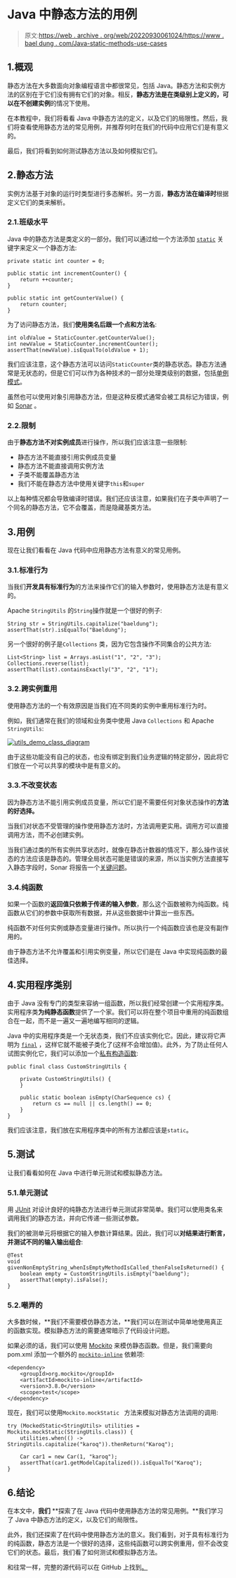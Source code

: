 # Java 中静态方法的用例

> 原文:[https://web . archive . org/web/20220930061024/https://www . bael dung . com/Java-static-methods-use-cases](https://web.archive.org/web/20220930061024/https://www.baeldung.com/java-static-methods-use-cases)

## 1.概观

静态方法在大多数面向对象编程语言中都很常见，包括 Java。静态方法和实例方法的区别在于它们没有拥有它们的对象。相反，**静态方法是在类级别上定义的，可以在不创建实例**的情况下使用。

在本教程中，我们将看看 Java 中静态方法的定义，以及它们的局限性。然后，我们将查看使用静态方法的常见用例，并推荐何时在我们的代码中应用它们是有意义的。

最后，我们将看到如何测试静态方法以及如何模拟它们。

## 2.静态方法

实例方法基于对象的运行时类型进行多态解析。另一方面，**静态方法在编译时**根据定义它们的类来解析。

### 2.1.班级水平

Java 中的静态方法是类定义的一部分。我们可以通过给一个方法添加 [`static`](/web/20220810182131/https://www.baeldung.com/java-static) 关键字来定义一个静态方法:

```
private static int counter = 0;

public static int incrementCounter() {
    return ++counter;
}

public static int getCounterValue() {
    return counter;
}
```

为了访问静态方法，我们**使用类名后跟一个点和方法名**:

```
int oldValue = StaticCounter.getCounterValue();
int newValue = StaticCounter.incrementCounter();
assertThat(newValue).isEqualTo(oldValue + 1);
```

我们应该注意，这个静态方法可以访问`StaticCounter`类的静态状态。静态方法通常是无状态的，但是它们可以作为各种技术的一部分处理类级别的数据，包括[单例模式](/web/20220810182131/https://www.baeldung.com/java-singleton)。

虽然也可以使用对象引用静态方法，但是这种反模式通常会被工具标记为错误，例如 [Sonar](https://web.archive.org/web/20220810182131/https://rules.sonarsource.com/java/RSPEC-2209) 。

### 2.2.限制

由于**静态方法不对实例成员**进行操作，所以我们应该注意一些限制:

*   静态方法不能直接引用实例成员变量
*   静态方法不能直接调用实例方法
*   子类不能覆盖静态方法
*   我们不能在静态方法中使用关键字`this`和`super`

以上每种情况都会导致编译时错误。我们还应该注意，如果我们在子类中声明了一个同名的静态方法，它不会覆盖，而是隐藏基类方法。

## 3.用例

现在让我们看看在 Java 代码中应用静态方法有意义的常见用例。

### 3.1.标准行为

当我们**开发具有标准行为**的方法来操作它们的输入参数时，使用静态方法是有意义的。

Apache `StringUtils` 的`String`操作就是一个很好的例子:

```
String str = StringUtils.capitalize("baeldung");
assertThat(str).isEqualTo("Baeldung"); 
```

另一个很好的例子是`Collections` 类，因为它包含操作不同集合的公共方法:

```
List<String> list = Arrays.asList("1", "2", "3");
Collections.reverse(list);
assertThat(list).containsExactly("3", "2", "1");
```

### 3.2.跨实例重用

使用静态方法的一个有效原因是当我们在不同类的实例中重用标准行为时。

例如，我们通常在我们的领域和业务类中使用 Java `Collections` 和 Apache `StringUtils`:

[![utils_demo_class_diagram](../Images/10ac22d3d78d3e2fba303153da258ba3.png)](/web/20220810182131/https://www.baeldung.com/wp-content/uploads/2022/07/utils_demo2.png)

由于这些功能没有自己的状态，也没有绑定到我们业务逻辑的特定部分，因此将它们放在一个可以共享的模块中是有意义的。

### 3.3.不改变状态

因为静态方法不能引用实例成员变量，所以它们是不需要任何对象状态操作的**方法的好选择。**

当我们对状态不受管理的操作使用静态方法时，方法调用更实用。调用方可以直接调用方法，而不必创建实例。

当我们通过类的所有实例共享状态时，就像在静态计数器的情况下，那么操作该状态的方法应该是静态的。管理全局状态可能是错误的来源，所以当实例方法直接写入静态字段时，Sonar 将报告一个[关键问题](https://web.archive.org/web/20220810182131/https://rules.sonarsource.com/java/RSPEC-2696)。

### 3.4.纯函数

如果一个函数的**返回值只依赖于传递的输入参数**，那么这个函数被称为纯函数。纯函数从它们的参数中获取所有数据，并从这些数据中计算出一些东西。

纯函数不对任何实例或静态变量进行操作。所以执行一个纯函数应该也是没有副作用的。

由于静态方法不允许覆盖和引用实例变量，所以它们是在 Java 中实现纯函数的最佳选择。

## 4.实用程序类别

由于 Java 没有专门的类型来容纳一组函数，所以我们经常创建一个实用程序类。实用程序类**为纯静态函数**提供了一个家。我们可以将在整个项目中重用的纯函数组合在一起，而不是一遍又一遍地编写相同的逻辑。

Java 中的实用程序类是一个无状态类，我们不应该实例化它。因此，建议将它声明为 [`final`](/web/20220810182131/https://www.baeldung.com/java-final) ，这样它就不能被子类化了(这样不会增加值)。此外，为了防止任何人试图实例化它，我们可以添加一个[私有构造函数](/web/20220810182131/https://www.baeldung.com/java-sonar-hide-implicit-constructor):

```
public final class CustomStringUtils {

    private CustomStringUtils() {
    }

    public static boolean isEmpty(CharSequence cs) { 
        return cs == null || cs.length() == 0; 
    }
}
```

我们应该注意，我们放在实用程序类中的所有方法都应该是`static`。

## 5.测试

让我们看看如何在 Java 中进行单元测试和模拟静态方法。

### 5.1.单元测试

用 [JUnit](/web/20220810182131/https://www.baeldung.com/junit-5) 对设计良好的纯静态方法进行单元测试非常简单。我们可以使用类名来调用我们的静态方法，并向它传递一些测试参数。

我们的被测单元将根据它的输入参数计算结果。因此，我们可以**对结果进行断言，并测试不同的输入输出组合**:

```
@Test
void givenNonEmptyString_whenIsEmptyMethodIsCalled_thenFalseIsReturned() {
    boolean empty = CustomStringUtils.isEmpty("baeldung");
    assertThat(empty).isFalse();
}
```

### 5.2.嘲弄的

大多数时候，**我们不需要模仿静态方法，**我们可以在测试中简单地使用真正的函数实现。模拟静态方法的需要通常暗示了代码设计问题。

如果必须的话，我们可以使用 [Mockito](/web/20220810182131/https://www.baeldung.com/mockito-mock-static-methods) 来模仿静态函数。但是，我们需要向 pom.xml 添加一个额外的 [`mockito-inline`](https://web.archive.org/web/20220810182131/https://search.maven.org/classic/#search%7Cga%7C1%7Cg%3Aorg.mockito%20a%3Amockito-inline) 依赖项:

```
<dependency>
    <groupId>org.mockito</groupId>
    <artifactId>mockito-inline</artifactId>
    <version>3.8.0</version>
    <scope>test</scope>
</dependency>
```

现在，我们可以使用`Mockito.mockStatic ` 方法来模拟对静态方法调用的调用:

```
try (MockedStatic<StringUtils> utilities = Mockito.mockStatic(StringUtils.class)) {
    utilities.when(() -> StringUtils.capitalize("karoq")).thenReturn("Karoq");

    Car car1 = new Car(1, "karoq");
    assertThat(car1.getModelCapitalized()).isEqualTo("Karoq");
}
```

## 6.结论

在本文中，**我们** **探索了在 Java 代码中使用静态方法的常见用例。**我们学习了 Java 中静态方法的定义，以及它们的局限性。

此外，我们还探索了在代码中使用静态方法的意义。我们看到，对于具有标准行为的纯函数，静态方法是一个很好的选择，这些纯函数可以跨实例重用，但不会改变它们的状态。最后，我们看了如何测试和模拟静态方法。

和往常一样，完整的源代码可以在 GitHub 上找到[。](https://web.archive.org/web/20220810182131/https://github.com/eugenp/tutorials/tree/master/core-java-modules/core-java-function)